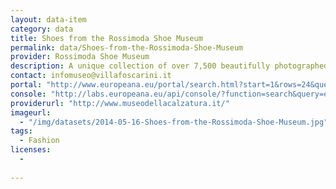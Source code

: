 ```yaml
---
layout: data-item
category: data
title: Shoes from the Rossimoda Shoe Museum
permalink: data/Shoes-from-the-Rossimoda-Shoe-Museum
provider: Rossimoda Shoe Museum
description: A unique collection of over 7,500 beautifully photographed, high quality images of shoes, all freely available under a CC BY-SA license
contact: infomuseo@villafoscarini.it
portal: "http://www.europeana.eu/portal/search.html?start=1&rows=24&query=*:*&qf=DATA_PROVIDER:%22Rossimoda+Shoe+Museum%22" 
console: "http://labs.europeana.eu/api/console/?function=search&query=europeana_collectionName%3A2048207*&rows=12"
providerurl: "http://www.museodellacalzatura.it/"
imageurl: 
  - "/img/datasets/2014-05-16-Shoes-from-the-Rossimoda-Shoe-Museum.jpg"
tags:
  - Fashion
licenses:
  - 
      
---
```

